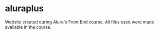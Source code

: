 # aluraplus
Website created during Alura's Front End course. All files used were made available in the course.
